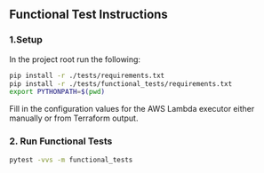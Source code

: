 ## Functional Test Instructions

### 1.Setup

In the project root run the following:

```sh
pip install -r ./tests/requirements.txt
pip install -r ./tests/functional_tests/requirements.txt
export PYTHONPATH=$(pwd)
```

Fill in the configuration values for the AWS Lambda executor either manually or from Terraform output.

### 2. Run Functional Tests

```sh
pytest -vvs -m functional_tests
```

